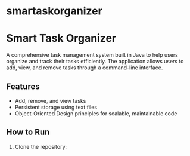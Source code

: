 # smartaskorganizer
# Smart Task Organizer

A comprehensive task management system built in Java to help users organize and track their tasks efficiently. The application allows users to add, view, and remove tasks through a command-line interface.

## Features
- Add, remove, and view tasks
- Persistent storage using text files
- Object-Oriented Design principles for scalable, maintainable code

## How to Run
1. Clone the repository:
